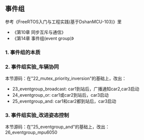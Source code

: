 ## 事件组

参考《FreeRTOS入门与工程实践(基于DshanMCU-103)》里

* 《第10章 同步互斥与通信》
* 《第14章 事件组(event group)》

### 1. 事件组的本质



### 2. 事件组实验_车辆协同

本节源码：在"22_mutex_priority_inversion"的基础上，改出：

* 23_eventgroup_broadcast: car1到站后，广播通知car2,car3启动
* 24_eventgroup_or: car1或car2到站后，car3启动
* 25_eventgroup_and: car1和car2都到站后，car3启动



### 3. 事件组实验_改进姿态控制

本节源码：在"25_eventgroup_and"的基础上，改出：26_eventgroup_mpu6050





